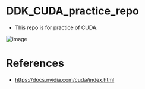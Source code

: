 # DDK_CUDA_practice_repo
* This repo is for practice of CUDA.

![image](https://user-images.githubusercontent.com/67073582/121480862-1ff5a300-c9fe-11eb-833a-a304e2efbcff.png)

# References
* https://docs.nvidia.com/cuda/index.html
